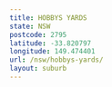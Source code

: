 ```yaml
---
title: HOBBYS YARDS
state: NSW
postcode: 2795
latitude: -33.820797
longitude: 149.474401
url: /nsw/hobbys-yards/
layout: suburb
---
```

